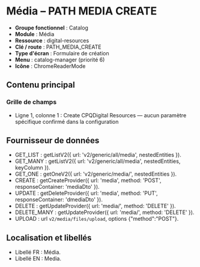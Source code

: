 # Média – PATH MEDIA CREATE

- **Groupe fonctionnel** : Catalog
- **Module** : Média
- **Ressource** : digital-resources
- **Clé / route** : PATH_MEDIA_CREATE
- **Type d'écran** : Formulaire de création
- **Menu** : catalog-manager (priorité 6)
- **Icône** : ChromeReaderMode

## Contenu principal
### Grille de champs
- Ligne 1, colonne 1 : Create CPQDigital Resources — aucun paramètre spécifique confirmé dans la configuration

## Fournisseur de données
- GET_LIST : getListV2({
  url: 'v2/generic/all/media',
  nestedEntities
}).
- GET_MANY : getListV2({
  url: 'v2/generic/all/media',
  nestedEntities,
  keyColumn
}).
- GET_ONE : getOneV2({
  url: 'v2/generic/media/',
  nestedEntities
}).
- CREATE : getCreateProvider({
  url: 'media',
  method: 'POST',
  responseContainer: 'mediaDto'
}).
- UPDATE : getDeleteProvider({
  url: 'media',
  method: 'PUT',
  responseContainer: 'dmediaDto'
}).
- DELETE : getUpdateProvider({
  url: 'media/',
  method: 'DELETE'
}).
- DELETE_MANY : getUpdateProvider({
  url: 'media/',
  method: 'DELETE'
}).
- UPLOAD : url `v2/media/files/upload`, options {"method":"POST"}.

## Localisation et libellés
- Libellé FR : Média.
- Libellé EN : Media.